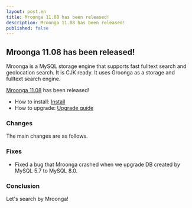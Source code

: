 ```yaml
---
layout: post.en
title: Mroonga 11.08 has been released!
description: Mroonga 11.08 has been released!
published: false
---
```


## Mroonga 11.08 has been released!

Mroonga is a MySQL storage engine that supports fast fulltext search
and geolocation search. It is CJK ready. It uses Groonga as a storage
and fulltext search engine.

[Mroonga 11.08](/docs/news.html#release-11-07) has been released!

* How to install: [Install](/docs/install.html)
* How to upgrade: [Upgrade guide](/docs/upgrade.html)

### Changes

The main changes are as follows.

### Fixes

* Fixed a bug that Mroonga crashed when we upgrade DB created by MySQL 5.7 to MySQL 8.0.

### Conclusion

Let's search by Mroonga!
